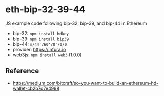 # eth-bip-32-39-44
JS example code following bip-32, bip-39, and bip-44 in Ethereum
* bip-32: ```npm install hdkey```
* bip-39: ```npm install bip39```
* bip-44: ```m/44'/60'/0'/0/0```
* provider: https://infura.io
* web3js: ```npm install web3``` (1.0.0)

## Reference
* https://medium.com/bitcraft/so-you-want-to-build-an-ethereum-hd-wallet-cb2b7d7e4998
